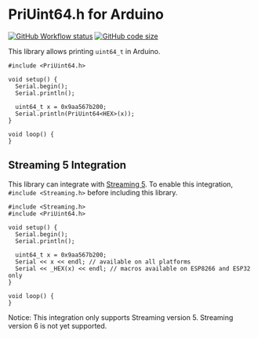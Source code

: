# PriUint64.h for Arduino

[![GitHub Workflow status](https://img.shields.io/github/workflow/status/yoursunny/PriUint64/build?style=flat)](https://github.com/yoursunny/PriUint64/actions) [![GitHub code size](https://img.shields.io/github/languages/code-size/yoursunny/PriUint64?style=flat)](https://github.com/yoursunny/PriUint64)

This library allows printing `uint64_t` in Arduino.

```
#include <PriUint64.h>

void setup() {
  Serial.begin();
  Serial.println();

  uint64_t x = 0x9aa567b200;
  Serial.println(PriUint64<HEX>(x));
}

void loop() {
}
```

## Streaming 5 Integration

This library can integrate with [Streaming 5](http://arduiniana.org/libraries/streaming/).
To enable this integration, `#include <Streaming.h>` before including this library.

```
#include <Streaming.h>
#include <PriUint64.h>

void setup() {
  Serial.begin();
  Serial.println();

  uint64_t x = 0x9aa567b200;
  Serial << x << endl; // available on all platforms
  Serial << _HEX(x) << endl; // macros available on ESP8266 and ESP32 only
}

void loop() {
}
```

Notice:
This integration only supports Streaming version 5.
Streaming version 6 is not yet supported.
